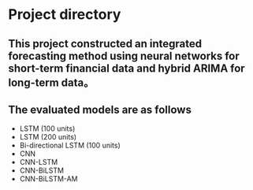 # Project directory
## This project constructed an integrated forecasting method using neural networks for short-term financial data and hybrid ARIMA for long-term data。
## The evaluated models are as follows
* LSTM (100 units)
* LSTM (200 units)
* Bi-directional LSTM (100 units)
* CNN
* CNN-LSTM
* CNN-BiLSTM
* CNN-BiLSTM-AM
